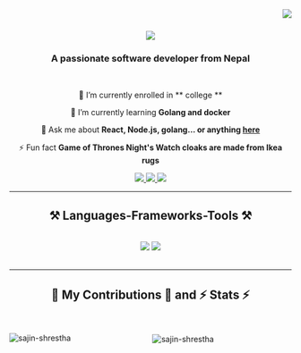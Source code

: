 <img align="right" src="https://visitor-badge.laobi.icu/badge?page_id=salesp07.salesp07" />

<h1 align="center">
    <img src="https://readme-typing-svg.herokuapp.com/?font=Righteous&size=35&center=true&vCenter=true&width=500&height=70&duration=4000&lines=Hi+There!+👋;+I'm+Sajin+Shrestha!;" />
</h1>

<h3 align="center">A passionate software developer from Nepal </h3>

<br/>

<div align="center">
 
 🔭 I’m currently enrolled in ** college **
 
 🌱 I’m currently learning **Golang and docker**

💬 Ask me about **React, Node.js, golang... or anything [here](https://github.com/sajin-shrestha/sajin-shrestha/issues)**

⚡ Fun fact **Game of Thrones Night's Watch cloaks are made from Ikea rugs**

 </div>
 
<div align="center"> 
  <a href="mailto:shresthasajin59@gmail.com">
    <img src="https://img.shields.io/badge/Gmail-333333?style=for-the-badge&logo=gmail&logoColor=red" />
  </a>
  <a href="https://linkedin.com/in/sajin-shrestha-7a9164288" target="_blank">
    <img src="https://img.shields.io/badge/LinkedIn-0077B5?style=for-the-badge&logo=linkedin&logoColor=white" target="_blank" />
  </a>
  <a href="#" target="_blank">
     <img src="https://img.shields.io/badge/Portfolio-FF5722?style=for-the-badge&logo=todoist&logoColor=white" target="_blank" /> <!-- sqlite, safari, google-chrome are other good icon options -->
  </a>
</div>

 <hr/>
 
<h2 align="center">⚒️ Languages-Frameworks-Tools ⚒️</h2>
<br/>
<div align="center">
    <img src="https://skillicons.dev/icons?i=react,bootstrap,mui,html,css,vscode,github,tailwind,git" />
    <img src="https://skillicons.dev/icons?i=nodejs,go,javascript,typescript,express,firebase,mongodb,c,java,nextjs,mysql,python" /><br>
</div>

<br/>
<hr/>

<div align="center">
  <h2>🐍 My Contributions 🐍 and ⚡ Stats ⚡</h2>
  <br>
  <p><img align="left" src="https://github-readme-stats.vercel.app/api/top-langs?username=sajin-shrestha&show_icons=true&locale=en&layout=compact&hide_border=true&langs_count=10&theme=radical" alt="sajin-shrestha" /></p>
  <p>&nbsp;<img align="center" src="https://github-readme-stats.vercel.app/api?username=sajin-shrestha&show_icons=true&locale=en&count_private=true&include_all_commits=true&hide_border=true&theme=radical" alt="sajin-shrestha" /></p>

</div>

<br/>
<br/>
